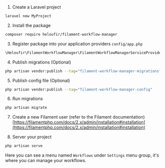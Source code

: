 1. Create a Laravel project
```bash
laravel new MyProject
```

2. Install the package
```bash
composer require heloufir/filament-workflow-manager
```

3. Register package into your application providers `config/app.php`
```bash
\Heloufir\FilamentWorkflowManager\FilamentWorkflowManagerServiceProvider::class,
```

4. Publish migrations (Optional)
```bash
php artisan vendor:publish --tag="filament-workflow-manager-migrations"
```

5. Publish config file (Optional)
```bash
php artisan vendor:publish --tag="filament-workflow-manager-config"
```

6. Run migrations
```bash
php artisan migrate
```

7. Create a new Filament user (refer to the Filament documentation)
[https://filamentphp.com/docs/2.x/admin/installation#installation](https://filamentphp.com/docs/2.x/admin/installation#installation)

8. Server your project
```bash
php artisan serve
```
Here you can see a menu named `Workflows` under `Settings` menu group, it's where you can manage your workflows.
